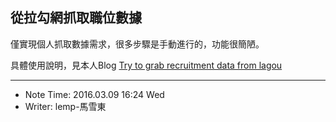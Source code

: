 從拉勾網抓取職位數據
---

僅實現個人抓取數據需求，很多步驟是手動進行的，功能很簡陋。

具體使用說明，見本人Blog [Try to grab recruitment data from lagou](https://lempstacker.com/tw/Try-to-grab-recruitment-data-from-lagou/)


---
* Note Time: 2016.03.09 16:24 Wed
* Writer: lemp-馬雪東
